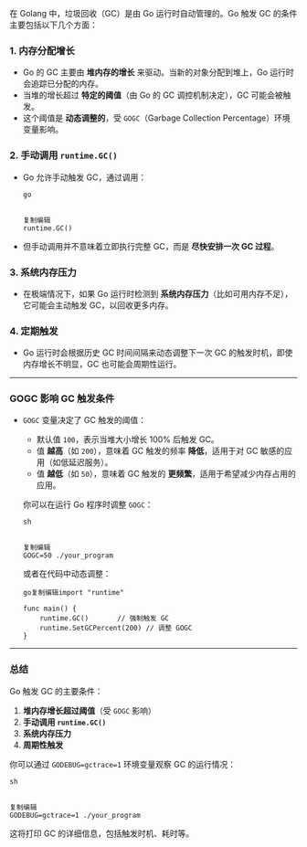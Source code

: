 在 Golang 中，垃圾回收（GC）是由 Go 运行时自动管理的。Go 触发 GC 的条件主要包括以下几个方面：

### 1. **内存分配增长**

- Go 的 GC 主要由 **堆内存的增长** 来驱动。当新的对象分配到堆上，Go 运行时会追踪已分配的内存。
- 当堆的增长超过 **特定的阈值**（由 Go 的 GC 调控机制决定），GC 可能会被触发。
- 这个阈值是 **动态调整的**，受 `GOGC`（Garbage Collection Percentage）环境变量影响。

### 2. **手动调用 `runtime.GC()`**

- Go 允许手动触发 GC，通过调用：

  ```
  go
  
  
  复制编辑
  runtime.GC()
  ```

- 但手动调用并不意味着立即执行完整 GC，而是 **尽快安排一次 GC 过程**。

### 3. **系统内存压力**

- 在极端情况下，如果 Go 运行时检测到 **系统内存压力**（比如可用内存不足），它可能会主动触发 GC，以回收更多内存。

### 4. **定期触发**

- Go 运行时会根据历史 GC 时间间隔来动态调整下一次 GC 的触发时机，即使内存增长不明显，GC 也可能会周期性运行。

------

### **GOGC 影响 GC 触发条件**

- `GOGC` 变量决定了 GC 触发的阈值：

  - 默认值 `100`，表示当堆大小增长 100% 后触发 GC。
  - 值 **越高**（如 `200`），意味着 GC 触发的频率 **降低**，适用于对 GC 敏感的应用（如低延迟服务）。
  - 值 **越低**（如 `50`），意味着 GC 触发的 **更频繁**，适用于希望减少内存占用的应用。

  你可以在运行 Go 程序时调整 `GOGC`：

  ```
  sh
  
  
  复制编辑
  GOGC=50 ./your_program
  ```

  或者在代码中动态调整：

  ```
  go复制编辑import "runtime"
  
  func main() {
      runtime.GC()       // 强制触发 GC
      runtime.SetGCPercent(200) // 调整 GOGC
  }
  ```

------

### **总结**

Go 触发 GC 的主要条件：

1. **堆内存增长超过阈值**（受 `GOGC` 影响）
2. **手动调用 `runtime.GC()`**
3. **系统内存压力**
4. **周期性触发**

你可以通过 `GODEBUG=gctrace=1` 环境变量观察 GC 的运行情况：

```
sh


复制编辑
GODEBUG=gctrace=1 ./your_program
```

这将打印 GC 的详细信息，包括触发时机、耗时等。